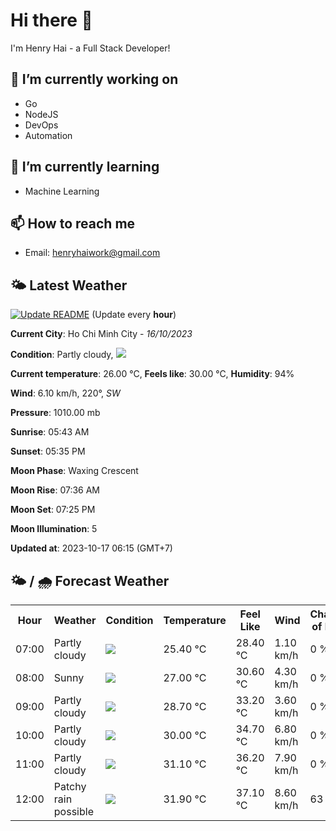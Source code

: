 # Hi there 👋

I'm Henry Hai - a Full Stack Developer!

## 🔭 I’m currently working on

- Go
- NodeJS
- DevOps
- Automation

## 🌱 I’m currently learning

- Machine Learning

## 📫 How to reach me

- Email: <henryhaiwork@gmail.com>

## 🌤️ Latest Weather
[![Update README](https://github.com/henry0hai/henry0hai/actions/workflows/udpateReadme.yml/badge.svg)](https://github.com/henry0hai/henry0hai/actions/workflows/udpateReadme.yml)
(Update every **hour**)
<!-- CURRENT_WEATHER:START -->
**Current City**: Ho Chi Minh City - *16/10/2023*

**Condition**: Partly cloudy, <img src="https://cdn.weatherapi.com/weather/64x64/day/116.png"/>

**Current temperature**: 26.00 °C, **Feels like**: 30.00 °C, **Humidity**: 94%

**Wind**: 6.10 km/h, 220°, *SW*

**Pressure**: 1010.00 mb

**Sunrise**: 05:43 AM

**Sunset**: 05:35 PM

**Moon Phase**: Waxing Crescent

**Moon Rise**: 07:36 AM

**Moon Set**: 07:25 PM

**Moon Illumination**: 5

**Updated at**: 2023-10-17 06:15 (GMT+7)<!-- CURRENT_WEATHER:END -->

## 🌤️ / 🌧️ Forecast Weather
<!-- FORECAST_WEATHER:START -->
<table>
		<tr>
			<th>Hour</th>
			<th>Weather</th>
			<th>Condition</th>
			<th>Temperature</th>
			<th>Feel Like</th>
			<th>Wind</th>
			<th>Chance of Rain</th>
		</tr>
				<tr>
					<td>07:00</td>
					<td>Partly cloudy</td>
					<td><img src='https://cdn.weatherapi.com/weather/64x64/day/116.png'/></td>
					<td>25.40 °C</td>
					<td>28.40 °C</td>
					<td>1.10 km/h</td>
					<td>0 %</td>
				</tr>
				<tr>
					<td>08:00</td>
					<td>Sunny</td>
					<td><img src='https://cdn.weatherapi.com/weather/64x64/day/113.png'/></td>
					<td>27.00 °C</td>
					<td>30.60 °C</td>
					<td>4.30 km/h</td>
					<td>0 %</td>
				</tr>
				<tr>
					<td>09:00</td>
					<td>Partly cloudy</td>
					<td><img src='https://cdn.weatherapi.com/weather/64x64/day/116.png'/></td>
					<td>28.70 °C</td>
					<td>33.20 °C</td>
					<td>3.60 km/h</td>
					<td>0 %</td>
				</tr>
				<tr>
					<td>10:00</td>
					<td>Partly cloudy</td>
					<td><img src='https://cdn.weatherapi.com/weather/64x64/day/116.png'/></td>
					<td>30.00 °C</td>
					<td>34.70 °C</td>
					<td>6.80 km/h</td>
					<td>0 %</td>
				</tr>
				<tr>
					<td>11:00</td>
					<td>Partly cloudy</td>
					<td><img src='https://cdn.weatherapi.com/weather/64x64/day/116.png'/></td>
					<td>31.10 °C</td>
					<td>36.20 °C</td>
					<td>7.90 km/h</td>
					<td>0 %</td>
				</tr>
				<tr>
					<td>12:00</td>
					<td>Patchy rain possible</td>
					<td><img src='https://cdn.weatherapi.com/weather/64x64/day/176.png'/></td>
					<td>31.90 °C</td>
					<td>37.10 °C</td>
					<td>8.60 km/h</td>
					<td>63 %</td>
				</tr>
</table>
<!-- FORECAST_WEATHER:END -->
